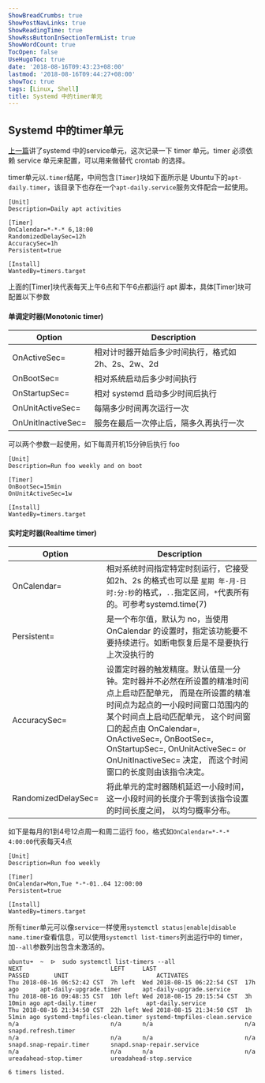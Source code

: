 ```yaml
---
ShowBreadCrumbs: true
ShowPostNavLinks: true
ShowReadingTime: true
ShowRssButtonInSectionTermList: true
ShowWordCount: true
TocOpen: false
UseHugoToc: true
date: '2018-08-16T09:43:23+08:00'
lastmod: '2018-08-16T09:44:27+08:00'
showToc: true
tags: [Linux, Shell]
title: Systemd 中的timer单元
---
```


## Systemd 中的timer单元

[上一篇](https://www.fythonfang.com/blog/2018/7/8/systemd-service-unit)讲了systemd 中的service单元，这次记录一下 timer 单元。timer 必须依赖 service 单元来配置，可以用来做替代 crontab 的选择。

timer单元以`.timer`结尾，中间包含`[Timer]`块如下面所示是 Ubuntu下的`apt-daily.timer`，该目录下也存在一个`apt-daily.service`服务文件配合一起使用。

```shell
[Unit]
Description=Daily apt activities

[Timer]
OnCalendar=*-*-* 6,18:00
RandomizedDelaySec=12h
AccuracySec=1h
Persistent=true

[Install]
WantedBy=timers.target
```

上面的[Timer]块代表每天上午6点和下午6点都运行 apt 脚本，具体[Timer]块可配置以下参数

#### 单调定时器(Monotonic timer)

| Option | Description |
| --- | --- |
| OnActiveSec= | 相对计时器开始后多少时间执行，格式如2h、2s、2w、2d |
| OnBootSec= | 相对系统启动后多少时间执行 |
| OnStartupSec= | 相对 systemd 启动多少时间后执行 |
| OnUnitActiveSec= | 每隔多少时间再次运行一次 |
| OnUnitInactiveSec= | 服务在最后一次停止后，隔多久再执行一次 |

可以两个参数一起使用，如下每周开机15分钟后执行 foo

```shell
[Unit]
Description=Run foo weekly and on boot

[Timer]
OnBootSec=15min
OnUnitActiveSec=1w 

[Install]
WantedBy=timers.target
```
#### 实时定时器(Realtime timer)

| Option | Description |
| --- | --- |
| OnCalendar= | 相对系统时间指定特定时刻运行，它接受如2h、2s 的格式也可以是 `星期 年-月-日 时:分:秒`的格式，`..`指定区间，`*`代表所有的。可参考systemd.time(7) |
| Persistent= | 是一个布尔值，默认为 no，当使用 OnCalendar 的设置时，指定该功能要不要持续进行。如断电恢复后是不是要执行上次没执行的 |
| AccuracySec= |设置定时器的触发精度。默认值是一分钟。定时器并不必然在所设置的精准时间点上启动匹配单元， 而是在所设置的精准时间点为起点的一小段时间窗口范围内的某个时间点上启动匹配单元， 这个时间窗口的起点由 OnCalendar=, OnActiveSec=, OnBootSec=, OnStartupSec=, OnUnitActiveSec= or OnUnitInactiveSec= 决定， 而这个时间窗口的长度则由该指令决定。|
| RandomizedDelaySec= | 将此单元的定时器随机延迟一小段时间， 这一小段时间的长度介于零到该指令设置的时间长度之间， 以均匀概率分布。|

如下是每月的1到4号12点周一和周二运行 foo，格式如`OnCalendar=*-*-* 4:00:00`代表每天4点

```shell
[Unit]
Description=Run foo weekly

[Timer]
OnCalendar=Mon,Tue *-*-01..04 12:00:00
Persistent=true

[Install]
WantedBy=timers.target
```

所有`timer`单元可以像`service`一样使用`systemctl status|enable|disable name.timer`查看信息，可以使用`systemctl list-timers`列出运行中的 timer，加`--all`参数列出包含未激活的。

```shell
ubuntu➜  ~  ᐅ  sudo systemctl list-timers --all
NEXT                         LEFT     LAST                         PASSED       UNIT                         ACTIVATES
Thu 2018-08-16 06:52:42 CST  7h left  Wed 2018-08-15 06:22:54 CST  17h ago      apt-daily-upgrade.timer      apt-daily-upgrade.service
Thu 2018-08-16 09:48:35 CST  10h left Wed 2018-08-15 20:15:54 CST  3h 10min ago apt-daily.timer              apt-daily.service
Thu 2018-08-16 21:34:50 CST  22h left Wed 2018-08-15 21:34:50 CST  1h 51min ago systemd-tmpfiles-clean.timer systemd-tmpfiles-clean.service
n/a                          n/a      n/a                          n/a          snapd.refresh.timer
n/a                          n/a      n/a                          n/a          snapd.snap-repair.timer      snapd.snap-repair.service
n/a                          n/a      n/a                          n/a          ureadahead-stop.timer        ureadahead-stop.service

6 timers listed.
```